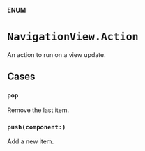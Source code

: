 **ENUM**

# `NavigationView.Action`

An action to run on a view update.

## Cases
### `pop`

Remove the last item.

### `push(component:)`

Add a new item.
